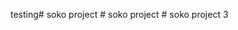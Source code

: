 testing#   s o k o   p r o j e c t  
 #   s o k o   p r o j e c t  
 #   s o k o   p r o j e c t  
 3  
 